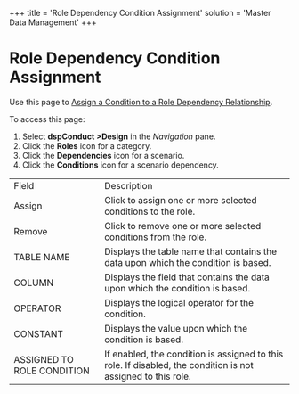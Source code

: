 +++
title = 'Role Dependency Condition Assignment'
solution = 'Master Data Management'
+++

# Role Dependency Condition Assignment

<div class="use">

Use this page to [Assign a Condition to a Role Dependency
Relationship](../Use_Cases/Role_Dependencies#Assign_a_Condition_to_a_Role_Dependency_Relationship).

</div>

To access this page:

1.  Select <span style="font-weight: bold;">dspConduct
    \></span>**Design** in the *Navigation* pane.
2.  Click the **Roles** icon for a category.
3.  Click the **Dependencies** icon for a scenario.
4.  Click the **Conditions** icon for a scenario
dependency.

|                            |                                                                                                              |
| -------------------------- | ------------------------------------------------------------------------------------------------------------ |
| Field                      | Description                                                                                                  |
| Assign                     | Click to assign one or more selected conditions to the role.                                                 |
| Remove                     | Click to remove one or more selected conditions from the role.                                               |
| TABLE NAME                 | Displays the table name that contains the data upon which the condition is based.                            |
| COLUMN                     | Displays the field that contains the data upon which the condition is based.                                 |
| OPERATOR                   | Displays the logical operator for the condition.                                                             |
| CONSTANT                   | Displays the value upon which the condition is based.                                                        |
| ASSIGNED TO ROLE CONDITION | If enabled, the condition is assigned to this role. If disabled, the condition is not assigned to this role. |
